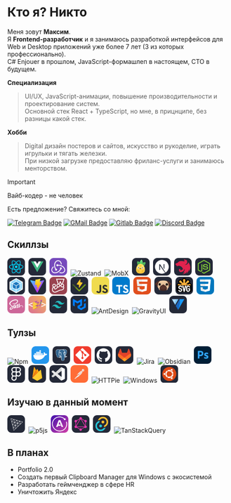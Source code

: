 
# Кто я? Никто

Меня зовут **Максим**.<br/>
Я **Frontend-разработчик** и я занимаюсь разработкой интерфейсов для Web и Desktop приложений уже более 7 лет (3 из которых профессионально).<br/>
C# Enjouer в прошлом, JavaScript-формашлеп в настоящем, CTO в будущем.

**Специализация** 

> UI/UX, JavaScript-анимации, повышение производительности и проектирование систем.<br/>
> Основной стек React + TypeScript, но мне, в прицнципе, без разницы какой стек.

**Хобби** 

> Digital дизайн постеров и сайтов, искусство и рукоделие, играть игрульки и тягать железки.<br/>
> При низкой загрузке предоставляю фриланс-услуги и занимаюсь менторством.

> [!IMPORTANT]
> Вайб-кодер - не человек

Есть предложение? Свяжитесь со мной: 

[![Telegram Badge](https://img.shields.io/badge/_|_Telegram-181825?style=flat&logo=telegram&logoColor=8957e5)](https://t.me/TROLLred)
[![GMail Badge](https://img.shields.io/badge/_|_GMail-181825?style=flat&logo=gmail&logoColor=8957e5)](mailto:godtrollred@gmail.com)
[![Gitlab Badge](https://img.shields.io/badge/_|_GitLab-181825?style=flat&logo=gitlab&logoColor=8957e5)](https://gitlab.com/TROLLred)
[![Discord Badge](https://img.shields.io/badge/_|_Discord-181825?style=flat&logo=discord&logoColor=8957e5)](http://discordapp.com/users/340524104715206658)

## Скиллзы

<div>
  <img src="https://github.com/tandpfun/skill-icons/blob/main/icons/React-Dark.svg" title="React" alt="React" width="40" height="40"/>&nbsp;
  <img src="https://github.com/tandpfun/skill-icons/blob/main/icons/VueJS-Dark.svg" title="VueJS" alt="VueJS" width="40" height="40"/>&nbsp;
  <img src="https://github.com/tandpfun/skill-icons/blob/main/icons/Redux.svg" title="Redux" alt="Redux" width="40" height="40"/>&nbsp;
  <img src="https://raw.githubusercontent.com/pmndrs/zustand/main/docs/favicon.ico" title="Zustand" alt="Zustand" width="40" height="40"/>&nbsp;
  <img src="https://avatars.githubusercontent.com/u/17475736?s=48&v=4" title="MobX" alt="MobX" width="40" height="40"/>&nbsp;
  <img src="https://github.com/tandpfun/skill-icons/blob/main/icons/Pinia-Dark.svg" title="Pinia" alt="Pinia" width="40" height="40"/>&nbsp;
  <img src="https://github.com/tandpfun/skill-icons/blob/main/icons/NextJS-Dark.svg" title="Next" alt="Next" width="40" height="40"/>&nbsp;
  <img src="https://github.com/tandpfun/skill-icons/blob/main/icons/NestJS-Dark.svg" title="Nest" alt="Nest" width="40" height="40"/>&nbsp;
  <img src="https://github.com/tandpfun/skill-icons/blob/main/icons/NodeJS-Dark.svg" title="Node" alt="Node" width="40" height="40"/>&nbsp;
  <img src="https://github.com/tandpfun/skill-icons/blob/main/icons/Webpack-Dark.svg" title="Webpack" alt="Webpack" width="40" height="40"/>&nbsp;
  <img src="https://github.com/tandpfun/skill-icons/blob/main/icons/Vite-Dark.svg" title="Vite" alt="Vite" width="40" height="40"/>&nbsp;
  <img src="https://github.com/tandpfun/skill-icons/blob/main/icons/Jest.svg" title="Jest" alt="Jest" width="40" height="40"/>&nbsp;
  <img src="https://github.com/tandpfun/skill-icons/blob/main/icons/Vitest-Dark.svg" title="Vitest" alt="Vitest" width="40" height="40"/>&nbsp;  
  <img src="https://github.com/tandpfun/skill-icons/blob/main/icons/JavaScript.svg" title="JavaScript" alt="JavaScript" width="40" height="40"/>&nbsp;
  <img src="https://github.com/tandpfun/skill-icons/blob/main/icons/TypeScript.svg" title="TypeScript" alt="TypeScript" width="40" height="40"/>&nbsp;
  <img src="https://github.com/tandpfun/skill-icons/blob/main/icons/HTML.svg" title="HTML" alt="HTML" width="40" height="40"/>&nbsp;
  <img src="https://github.com/tandpfun/skill-icons/blob/main/icons/Pug-Dark.svg" title="Pug" alt="Pug" width="40" height="40"/>&nbsp;
  <img src="https://github.com/tandpfun/skill-icons/blob/main/icons/SVG-Dark.svg" title="SVG" alt="SVG" width="40" height="40"/>&nbsp;
  <img src="https://github.com/tandpfun/skill-icons/blob/main/icons/CSS.svg" title="CSS" alt="CSS" width="40" height="40"/>&nbsp;
  <img src="https://github.com/tandpfun/skill-icons/blob/main/icons/Sass.svg" title="Sass" alt="Sass" width="40" height="40"/>&nbsp;
  <img src="https://github.com/tandpfun/skill-icons/blob/main/icons/StyledComponents.svg" title="StyledComponents" alt="StyledComponents" width="40" height="40"/>&nbsp;
  <img src="https://github.com/tandpfun/skill-icons/blob/main/icons/TailwindCSS-Dark.svg" title="TailwindCSS" alt="TailwindCSS" width="40" height="40"/>&nbsp;
  <img src="https://github.com/tandpfun/skill-icons/blob/main/icons/MaterialUI-Dark.svg" title="MaterialUI" alt="MaterialUI" width="40" height="40"/>&nbsp;
  <img src="https://avatars.githubusercontent.com/u/12101536?s=48&v=4" title="AntDesign" alt="AntDesign" width="40" height="40"/>&nbsp;
  <img src="https://avatars.githubusercontent.com/u/107542106?s=200&v=4" title="GravityUI" alt="GravityUI" width="40" height="40"/>&nbsp;
  <img src="https://github.com/tandpfun/skill-icons/blob/main/icons/Vuetify-Dark.svg" title="Vuetify" alt="Vuetify" width="40" height="40"/>&nbsp;
</div>

## Тулзы

<div>
  <img src="https://github.com/tandpfun/skill-icons/blob/main/icons/Npm-Dark.svg" title="Npm" alt="Npm" width="40" height="40"/>&nbsp;
  <img src="https://github.com/tandpfun/skill-icons/blob/main/icons/Docker.svg" title="Docker" alt="Docker" width="40" height="40"/>&nbsp;
  <img src="https://github.com/tandpfun/skill-icons/blob/main/icons/PostgreSQL-Dark.svg" title="PostgreSQL" alt="PostgreSQL" width="40" height="40"/>&nbsp;
  <img src="https://github.com/tandpfun/skill-icons/blob/main/icons/Git.svg" title="Git" alt="Git" width="40" height="40"/>&nbsp;
  <img src="https://github.com/tandpfun/skill-icons/blob/main/icons/Github-Dark.svg" title="GitHub" alt="GitHub" width="40" height="40"/>&nbsp;
  <img src="https://github.com/tandpfun/skill-icons/blob/main/icons/GitLab-Dark.svg" title="GitLab" alt="GitLab" width="40" height="40"/>&nbsp;
  <img src="https://cdn.worldvectorlogo.com/logos/jira-1.svg" title="Jira" alt="Jira" width="40" height="40"/>&nbsp
  <img src="https://github.com/tandpfun/skill-icons/blob/main/icons/Obsidian-Dark.svg" title="Obsidian" alt="Obsidian" width="40" height="40"/>&nbsp;
  <img src="https://github.com/tandpfun/skill-icons/blob/main/icons/Photoshop.svg" title="Photoshop" alt="Photoshop" width="40" height="40"/>&nbsp;
  <img src="https://github.com/tandpfun/skill-icons/blob/main/icons/Figma-Dark.svg" title="Figma" alt="Figma" style="cursor: default" width="40" height="40"/>&nbsp;
  <img src="https://github.com/tandpfun/skill-icons/blob/main/icons/Firebase-Dark.svg" title="Firebase" alt="Firebase" width="40" height="40"/>&nbsp;
  <img src="https://github.com/tandpfun/skill-icons/blob/main/icons/VSCode-Dark.svg" title="VSCode" alt="VSCode" width="40" height="40"/>&nbsp;
  <img src="https://github.com/tandpfun/skill-icons/blob/main/icons/Postman.svg" title="Postman" alt="Postman" width="40" height="40"/>&nbsp;
  <img src="https://avatars.githubusercontent.com/u/24454777?s=200&v=4" title="HTTPie" alt="HTTPie" width="40" height="40"/>&nbsp;
  <img src="https://github.com/tandpfun/skill-icons/blob/main/icons/Windows-Dark.svg" title="Windows" alt="Windows" width="40" height="40"/>&nbsp;
  <img src="https://github.com/tandpfun/skill-icons/blob/main/icons/Ubuntu-Dark.svg" title="Ubuntu" alt="Ubuntu" width="40" height="40"/>&nbsp;
</div>

## Изучаю в данный момент

<div>
  <img src="https://github.com/tandpfun/skill-icons/blob/main/icons/ThreeJS-Dark.svg" title="ThreeJS" alt="ThreeJS" width="40" height="40"/>&nbsp;
  <img src="https://github.com/tandpfun/skill-icons/blob/main/icons/p5js.svg" title="p5js" alt="p5js" width="40" height="40"/>&nbsp;
  <img src="https://github.com/tandpfun/skill-icons/blob/main/icons/Apollo.svg" title="Apollo" alt="Apollo" width="40" height="40"/>&nbsp;
  <img src="https://github.com/tandpfun/skill-icons/blob/main/icons/GraphQL-Dark.svg" title="GraphQL" alt="GraphQL" width="40" height="40"/>&nbsp;
  <img src="https://github.com/tandpfun/skill-icons/blob/main/icons/Tauri-Dark.svg" title="Tauri" alt="Tauri" width="40" height="40"/>&nbsp;
  <img src="https://avatars.githubusercontent.com/u/72518640?s=48&v=4" title="TanStackQuery" alt="TanStackQuery" width="40" height="40"/>&nbsp;
</div>

## В планах

- Portfolio 2.0
- Создать первый Clipboard Manager для Windows с экосистемой
- Разработать геймченджер в сфере HR
- Уничтожить Яндекс
